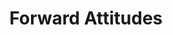 ---
ee_id: '124'
site: '1'
type: '2'
url: 2011-118-forward-attitudes
title: Forward Attitudes
year: '2011'
display_year: '2011'
medium: 'Old Navy techno hoodie, iPod touch, clothes rack, Steely Dan mp3.  '
dims: 68 x 24 x 23 inches
pitch: ​Sound sculpture where a Steely Dan mp3 plays through ears buds on an Old Navy
  "TECHNO" hoodie.
ps:
live_url:
related:
youtube:
related_code:
imgs: forward-attitudes-2011-118-full-database-ih_1.jpg
subheading:
download:
add_credit:
commission:
layout: things-i-made
---